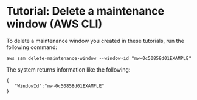 # Tutorial: Delete a maintenance window \(AWS CLI\)<a name="mw-cli-tutorial-delete-mw"></a>

To delete a maintenance window you created in these tutorials, run the following command:

```
aws ssm delete-maintenance-window --window-id "mw-0c50858d01EXAMPLE"
```

The system returns information like the following:

```
{
   "WindowId":"mw-0c50858d01EXAMPLE"
}
```